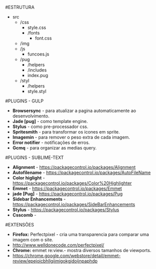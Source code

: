 
#ESTRUTURA

- src
  - /css
    - style.css
    - /fonts
      - font.css
  - /img
  - /js
    - funcoes.js
  - /pug
    - /helpers
    - /includes
    - index.pug
  - /styl
    - /helpers
    - style.styl

#PLUGINS - GULP

- **Browsersync** - para atualizar a pagina automaticamente ao desenvolvimento.
- **Jade [pug]** - como template engine.
- **Stylus** - como pre-processador css.
- **Spritesmith** - para transformar os icones em sprite.
- **Imagemin** - para remover o peso extra de cada imagem.
- **Error notifier** - notificações de erros.
- **Gcmq** - para organizar as medias query.

#PLUGINS - SUBLIME-TEXT

- **Alignment** - https://packagecontrol.io/packages/Alignment
- **Autofilename** - https://packagecontrol.io/packages/AutoFileName
- **Color higlight** - https://packagecontrol.io/packages/Color%20Highlighter
- **Emmet** - https://packagecontrol.io/packages/Emmet
- **jade [Pug]** - https://packagecontrol.io/packages/Pug
- **Sidebar Enhancements** - https://packagecontrol.io/packages/SideBarEnhancements
- **Stylus** - https://packagecontrol.io/packages/Stylus
- **Csscomb** - 


#EXTENSÕES 

- **Firefox:** Perfectpixel - cria uma transparencia para comparar uma imagem com o site.
- http://www.welldonecode.com/perfectpixel/
- **Chrome:** emmet re:view.- mostra diversos tamanhos de viewports.
- https://chrome.google.com/webstore/detail/emmet-review/epejoicbhllgiimigokgjdoijnpaphdp
